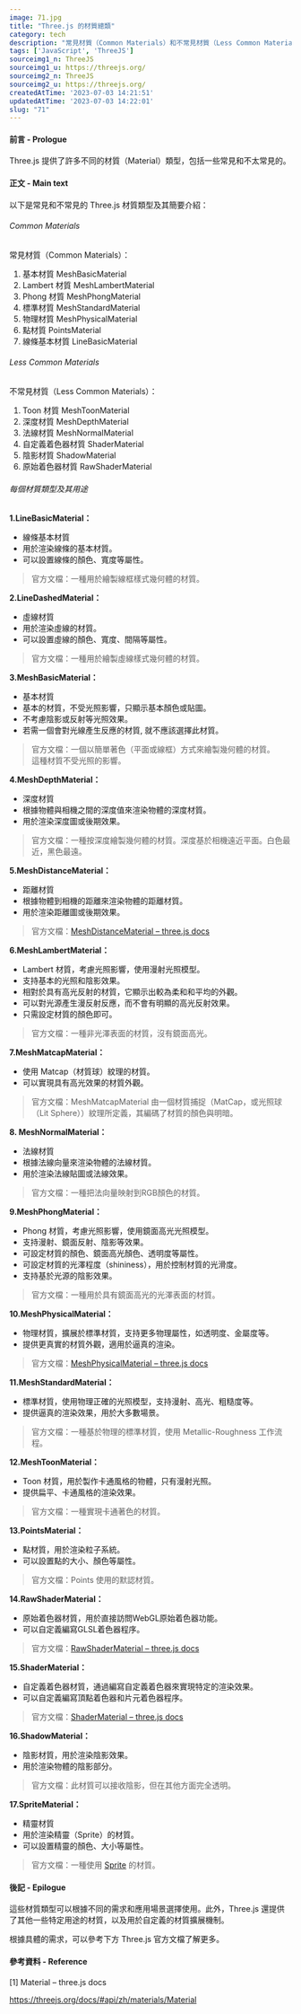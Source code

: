 ```yaml
---
image: 71.jpg
title: "Three.js 的材質總類"
category: tech
description: "常見材質（Common Materials）和不常見材質（Less Common Materials）提供了各種渲染物體的選項，包括基本材質、光照材質、法線材質、物理材質等，以滿足不同的渲染需求和創造各種視覺效果的目的。"
tags: ['JavaScript', 'ThreeJS']
sourceimg1_n: ThreeJS
sourceimg1_u: https://threejs.org/
sourceimg2_n: ThreeJS
sourceimg2_u: https://threejs.org/
createdAtTime: '2023-07-03 14:21:51'
updatedAtTime: '2023-07-03 14:22:01'
slug: "71"
---
```


#### 前言 - Prologue
Three.js 提供了許多不同的材質（Material）類型，包括一些常見和不太常見的。

#### 正文 - Main text

以下是常見和不常見的 Three.js 材質類型及其簡要介紹：

###### Common Materials
常見材質（Common Materials）：
1. 基本材質 MeshBasicMaterial
2. Lambert 材質 MeshLambertMaterial
3. Phong 材質 MeshPhongMaterial
4. 標準材質 MeshStandardMaterial
5. 物理材質 MeshPhysicalMaterial
6. 點材質 PointsMaterial
7. 線條基本材質 LineBasicMaterial


###### Less Common Materials
不常見材質（Less Common Materials）：

1. Toon 材質 MeshToonMaterial
2. 深度材質 MeshDepthMaterial
3. 法線材質 MeshNormalMaterial
4. 自定義着色器材質 ShaderMaterial
5. 陰影材質 ShadowMaterial
6. 原始着色器材質 RawShaderMaterial

###### 每個材質類型及其用途

**1.LineBasicMaterial：**

- 線條基本材質
- 用於渲染線條的基本材質。
- 可以設置線條的顏色、寬度等屬性。

> 官方文檔：一種用於繪製線框樣式幾何體的材質。


**2.LineDashedMaterial：**

- 虛線材質
- 用於渲染虛線的材質。
- 可以設置虛線的顏色、寬度、間隔等屬性。

> 官方文檔：一種用於繪製虛線樣式幾何體的材質。


**3.MeshBasicMaterial：**

- 基本材質
- 基本的材質，不受光照影響，只顯示基本顏色或貼圖。
- 不考慮陰影或反射等光照效果。
- 若需一個會對光線產生反應的材質, 就不應該選擇此材質。

> 官方文檔：一個以簡單著色（平面或線框）方式來繪製幾何體的材質。
> <br/>
> 這種材質不受光照的影響。


**4.MeshDepthMaterial：**

- 深度材質
- 根據物體與相機之間的深度值來渲染物體的深度材質。
- 用於渲染深度圖或後期效果。

> 官方文檔：一種按深度繪製幾何體的材質。深度基於相機遠近平面。白色最近，黑色最遠。


**5.MeshDistanceMaterial：**

- 距離材質
- 根據物體到相機的距離來渲染物體的距離材質。
- 用於渲染距離圖或後期效果。

> 官方文檔：[MeshDistanceMaterial – three.js docs](https://threejs.org/docs/#api/zh/materials/MeshDistanceMaterial)


**6.MeshLambertMaterial：**

- Lambert 材質，考慮光照影響，使用漫射光照模型。
- 支持基本的光照和陰影效果。
- 相對於具有高光反射的材質，它顯示出較為柔和和平均的外觀。
- 可以對光源產生漫反射反應，而不會有明顯的高光反射效果。
- 只需設定材質的顏色即可。

> 官方文檔：一種非光澤表面的材質，沒有鏡面高光。


**7.MeshMatcapMaterial：**

- 使用 Matcap（材質球）紋理的材質。
- 可以實現具有高光效果的材質外觀。

> 官方文檔：MeshMatcapMaterial 由一個材質捕捉（MatCap，或光照球（Lit Sphere））紋理所定義，其編碼了材質的顏色與明暗。


**8. MeshNormalMaterial：**

- 法線材質
- 根據法線向量來渲染物體的法線材質。
- 用於渲染法線貼圖或法線效果。

> 官方文檔：一種把法向量映射到RGB顏色的材質。


**9.MeshPhongMaterial：**

- Phong 材質，考慮光照影響，使用鏡面高光光照模型。
- 支持漫射、鏡面反射、陰影等效果。
- 可設定材質的顏色、鏡面高光顏色、透明度等屬性。
- 可設定材質的光澤程度（shininess），用於控制材質的光滑度。
- 支持基於光源的陰影效果。

> 官方文檔：一種用於具有鏡面高光的光澤表面的材質。


**10.MeshPhysicalMaterial：**

- 物理材質，擴展於標準材質，支持更多物理屬性，如透明度、金屬度等。
- 提供更真實的材質外觀，適用於逼真的渲染。

> 官方文檔：[MeshPhysicalMaterial – three.js docs](https://threejs.org/docs/#api/zh/materials/MeshPhysicalMaterial)


**11.MeshStandardMaterial：**

- 標準材質，使用物理正確的光照模型，支持漫射、高光、粗糙度等。
- 提供逼真的渲染效果，用於大多數場景。

> 官方文檔：一種基於物理的標準材質，使用 Metallic-Roughness 工作流程。


**12.MeshToonMaterial：**

- Toon 材質，用於製作卡通風格的物體，只有漫射光照。
- 提供扁平、卡通風格的渲染效果。

> 官方文檔：一種實現卡通著色的材質。


**13.PointsMaterial：**

- 點材質，用於渲染粒子系統。
- 可以設置點的大小、顏色等屬性。

> 官方文檔：Points 使用的默認材質。


**14.RawShaderMaterial：**

- 原始着色器材質，用於直接訪問WebGL原始着色器功能。
- 可以自定義編寫GLSL着色器程序。

> 官方文檔：[RawShaderMaterial – three.js docs](https://threejs.org/docs/#api/zh/materials/RawShaderMaterial)


**15.ShaderMaterial：**

- 自定義着色器材質，通過編寫自定義着色器來實現特定的渲染效果。
- 可以自定義編寫頂點着色器和片元着色器程序。

> 官方文檔：[ShaderMaterial – three.js docs](https://threejs.org/docs/#api/zh/materials/ShaderMaterial)


**16.ShadowMaterial：**

- 陰影材質，用於渲染陰影效果。
- 用於渲染物體的陰影部分。

> 官方文檔：此材質可以接收陰影，但在其他方面完全透明。


**17.SpriteMaterial：**

- 精靈材質
- 用於渲染精靈（Sprite）的材質。
- 可以設置精靈的顏色、大小等屬性。

> 官方文檔：一種使用 [Sprite](https://threejs.org/docs/index.html#api/zh/objects/Sprite) 的材質。


#### 後記 - Epilogue
這些材質類型可以根據不同的需求和應用場景選擇使用。此外，Three.js 還提供了其他一些特定用途的材質，以及用於自定義的材質擴展機制。

根據具體的需求，可以參考下方 Three.js 官方文檔了解更多。

#### 參考資料 - Reference

[1] Material – three.js docs

https://threejs.org/docs/#api/zh/materials/Material
